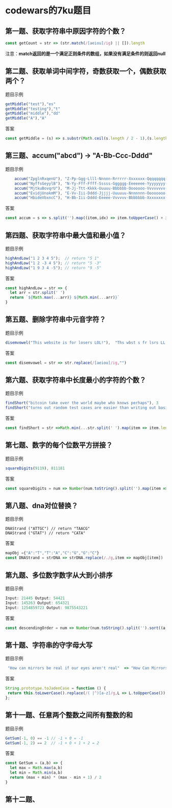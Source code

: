 # codewars的7ku题目

## 第一题、获取字符串中原因字符的个数？

```js
const getCount = str => (str.match(/[aeiou]/ig) || []).length
```

注意：**match返回的是一个满足正则条件的数组，如果没有满足条件的则返回null**

## 第二题、获取单词中间字符，奇数获取一个，偶数获取两个？

题目示例

```js
getMiddle("test"),"es"
getMiddle("testing"),"t"
getMiddle("middle"),"dd"
getMiddle("A"),"A"
```

答案

```js
const getMiddle = (s) => s.substr(Math.ceil(s.length / 2 - 1),(s.length % 2)?1:2)
```

## 第三题、accum("abcd") -> "A-Bb-Ccc-Dddd"

题目示例

```js
	accum("ZpglnRxqenU"), "Z-Pp-Ggg-Llll-Nnnnn-Rrrrrr-Xxxxxxx-Qqqqqqqq-Eeeeeeeee-Nnnnnnnnnn-Uuuuuuuuuuu";
	accum("NyffsGeyylB"), "N-Yy-Fff-Ffff-Sssss-Gggggg-Eeeeeee-Yyyyyyyy-Yyyyyyyyy-Llllllllll-Bbbbbbbbbbb";
	accum("MjtkuBovqrU"), "M-Jj-Ttt-Kkkk-Uuuuu-Bbbbbb-Ooooooo-Vvvvvvvv-Qqqqqqqqq-Rrrrrrrrrr-Uuuuuuuuuuu";
	accum("EvidjUnokmM"), "E-Vv-Iii-Dddd-Jjjjj-Uuuuuu-Nnnnnnn-Oooooooo-Kkkkkkkkk-Mmmmmmmmmm-Mmmmmmmmmmm";
	accum("HbideVbxncC"), "H-Bb-Iii-Dddd-Eeeee-Vvvvvv-Bbbbbbb-Xxxxxxxx-Nnnnnnnnn-Cccccccccc-Ccccccccccc";
```

答案

```js
const accum = s => s.split('').map((item,idx) => item.toUpperCase() + item.toLowerCase().repeat(idx)).join('-')
```

## 第四题、获取字符串中最大值和最小值？

题目示例

```js
highAndLow("1 2 3 4 5");  // return "5 1"
highAndLow("1 2 -3 4 5"); // return "5 -3"
highAndLow("1 9 3 4 -5"); // return "9 -5"
```

答案

```js
const highAndLow = str => {
  let arr = str.split(' ')
  return `${Math.max(...arr)} ${Math.min(...arr)}`
}
```

## 第五题、删除字符串中元音字符？

题目示例

```js
disemvowel("This website is for losers LOL!"),	"Ths wbst s fr lsrs LL!"
```

答案

```js
const disemvowel = str => str.replace(/[aeiou]/ig,"")
```

## 第六题、获取字符串中长度最小的字符的个数？

题目示例

```js
findShort("bitcoin take over the world maybe who knows perhaps"), 3
findShort("turns out random test cases are easier than writing out basic ones"), 3
```

答案

```js
const findShort = str =>Math.min(...str.split(' ').map(item => item.length))
```

## 第七题、数字的每个位数平方拼接？

题目示例

```js
squareDigits(9119), 811181
```

答案

```js
const squareDigits = num => Number(num.toString().split('').map(item => Math.pow(item,2)).join(''))
```

## 第八题、dna对位替换？

题目示例

```
DNAStrand ("ATTGC") // return "TAACG"
DNAStrand ("GTAT") // return "CATA" 
```

答案

```js
mapObj ={"A":"T","T":"A","C":"G","G":"C"}
const DNAStrand = strDNA => strDNA.replace(/./g,item => mapObj[item])
```

## 第九题、多位数字数字从大到小排序

题目示例

```js
Input: 21445 Output: 54421
Input: 145263 Output: 654321
Input: 1254859723 Output: 9875543221
```

答案

```js
const descendingOrder = num => Number(num.toString().split('').sort((a,b)=>b-a).join(''))
```

## 第十题、字符串的守字母大写

题目示例

```js
 "How can mirrors be real if our eyes aren't real"  => "How Can Mirrors Be Real If Our Eyes Aren't Real"
```

答案 

```js
String.prototype.toJadenCase = function () {
 return this.toLowerCase().replace(/( |^)[a-z]/g,L => L.toUpperCase())
};
```

## 第十一题、任意两个整数之间所有整数的和

题目示例

```js
GetSum(-1, 0) == -1 // -1 + 0 = -1
GetSum(-1, 2) == 2  // -1 + 0 + 1 + 2 = 2
```

答案

```js
const GetSum = (a,b) => {
  let max = Math.max(a,b)
  let min = Math.min(a,b)
  return (max + min) * (max - min + 1) / 2
}
```

## 第十二题、



